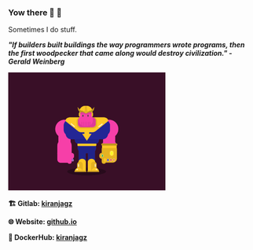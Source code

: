 ### Yow there 👋 :japanese_goblin:

<!--
**kiranjagz/kiranjagz** is a ✨ _special_ ✨ repository because its `README.md` (this file) appears on your GitHub profile.

Here are some ideas to get you started:

- 🔭 I’m currently working on ...
- 🌱 I’m currently learning ...
- 👯 I’m looking to collaborate on ...
- 🤔 I’m looking for help with ...
- 💬 Ask me about ...
- 📫 How to reach me: ...
- 😄 Pronouns: ...
- ⚡ Fun fact: ...
-->

Sometimes I do stuff.

<strong><i>"If builders built buildings the way programmers wrote programs, then the first woodpecker that came along would destroy civilization." - Gerald Weinberg</i></strong>

![Alt text](thanos_dance_2.gif)

<strong>:building_construction: Gitlab:  [kiranjagz](https://gitlab.com/kiranjagz)</strong>

<strong>🌐 Website: [github.io](https://kiranjagz.github.io/)</strong>

<strong>:whale: DockerHub: [kiranjagz](https://hub.docker.com/u/kiranjagz)</strong>
